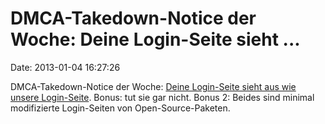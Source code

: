 DMCA-Takedown-Notice der Woche: Deine Login-Seite sieht \...
============================================================

Date: 2013-01-04 16:27:26

DMCA-Takedown-Notice der Woche: [Deine Login-Seite sieht aus wie unsere
Login-Seite](http://www.techdirt.com/articles/20130102/08150321541/).
Bonus: tut sie gar nicht. Bonus 2: Beides sind minimal modifizierte
Login-Seiten von Open-Source-Paketen.
